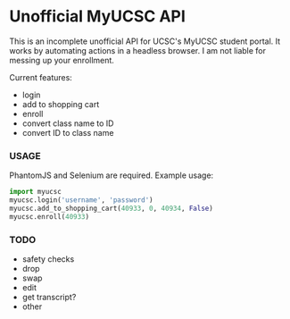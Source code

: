 # Unofficial MyUCSC API

This is an incomplete unofficial API for UCSC's MyUCSC student portal. It works by automating actions in a headless browser. I am not liable for messing up your enrollment.

Current features:
  - login
  - add to shopping cart
  - enroll
  - convert class name to ID
  - convert ID to class name
 
### USAGE
PhantomJS and Selenium are required. Example usage: 
```py
import myucsc
myucsc.login('username', 'password')
myucsc.add_to_shopping_cart(40933, 0, 40934, False)
myucsc.enroll(40933)
```


### TODO
  - safety checks
  - drop
  - swap
  - edit
  - get transcript?
  - other